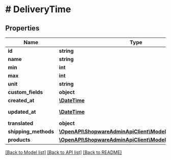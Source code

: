 # # DeliveryTime

## Properties

Name | Type | Description | Notes
------------ | ------------- | ------------- | -------------
**id** | **string** |  | [optional]
**name** | **string** |  |
**min** | **int** |  |
**max** | **int** |  |
**unit** | **string** |  |
**custom_fields** | **object** |  | [optional]
**created_at** | [**\DateTime**](\DateTime.md) |  | [readonly]
**updated_at** | [**\DateTime**](\DateTime.md) |  | [optional] [readonly]
**translated** | **object** |  | [optional]
**shipping_methods** | [**\OpenAPI\ShopwareAdminApiClient\Model\ShippingMethod[]**](ShippingMethod.md) |  | [optional]
**products** | [**\OpenAPI\ShopwareAdminApiClient\Model\Product[]**](Product.md) |  | [optional]

[[Back to Model list]](../../README.md#models) [[Back to API list]](../../README.md#endpoints) [[Back to README]](../../README.md)
